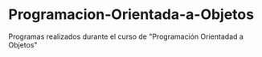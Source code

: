 # Programacion-Orientada-a-Objetos
Programas realizados durante el curso de "Programación Orientadad a Objetos"
